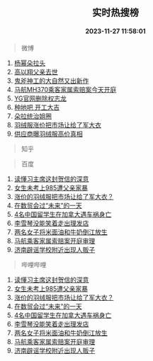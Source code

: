 <div align="center"><h2>实时热搜榜</h2><h4>2023-11-27 11:58:01</h4></div>

> 微博  

1. [杨幂朵拉头](https://s.weibo.com/weibo?q=%23%E6%9D%A8%E5%B9%82%E6%9C%B5%E6%8B%89%E5%A4%B4%23&t=31&band_rank=1&Refer=top)<br />
2. [高以翔父亲去世](https://s.weibo.com/weibo?q=%23%E9%AB%98%E4%BB%A5%E7%BF%94%E7%88%B6%E4%BA%B2%E5%8E%BB%E4%B8%96%23&t=31&band_rank=2&Refer=top)<br />
3. [鬼斧神工的大自然又出新作](https://s.weibo.com/weibo?q=%23%E9%AC%BC%E6%96%A7%E7%A5%9E%E5%B7%A5%E7%9A%84%E5%A4%A7%E8%87%AA%E7%84%B6%E5%8F%88%E5%87%BA%E6%96%B0%E4%BD%9C%23&t=31&band_rank=3&Refer=top)<br />
4. [马航MH370乘客家属索赔案今天开庭](https://s.weibo.com/weibo?q=%23%E9%A9%AC%E8%88%AAMH370%E4%B9%98%E5%AE%A2%E5%AE%B6%E5%B1%9E%E7%B4%A2%E8%B5%94%E6%A1%88%E4%BB%8A%E5%A4%A9%E5%BC%80%E5%BA%AD%23&t=31&band_rank=4&Refer=top)<br />
5. [YG官网删除权志龙](https://s.weibo.com/weibo?q=%23YG%E5%AE%98%E7%BD%91%E5%88%A0%E9%99%A4%E6%9D%83%E5%BF%97%E9%BE%99%23&t=31&band_rank=5&Refer=top)<br />
6. [种地吧 开工大吉](https://s.weibo.com/weibo?q=%E7%A7%8D%E5%9C%B0%E5%90%A7%20%E5%BC%80%E5%B7%A5%E5%A4%A7%E5%90%89&t=31&band_rank=6&Refer=top)<br />
7. [朵拉统治姐圈](https://s.weibo.com/weibo?q=%E6%9C%B5%E6%8B%89%E7%BB%9F%E6%B2%BB%E5%A7%90%E5%9C%88&t=31&band_rank=7&Refer=top)<br />
8. [羽绒服涨价把市场让给了军大衣](https://s.weibo.com/weibo?q=%23%E7%BE%BD%E7%BB%92%E6%9C%8D%E6%B6%A8%E4%BB%B7%E6%8A%8A%E5%B8%82%E5%9C%BA%E8%AE%A9%E7%BB%99%E4%BA%86%E5%86%9B%E5%A4%A7%E8%A1%A3%23&t=31&band_rank=8&Refer=top)<br />
9. [供应商曝羽绒服高价真相](https://s.weibo.com/weibo?q=%23%E4%BE%9B%E5%BA%94%E5%95%86%E6%9B%9D%E7%BE%BD%E7%BB%92%E6%9C%8D%E9%AB%98%E4%BB%B7%E7%9C%9F%E7%9B%B8%23&t=31&band_rank=9&Refer=top)<br />

> 知乎  


> 百度  

1. [读懂习主席这封贺信的深意](https://www.baidu.com/s?wd=%E8%AF%BB%E6%87%82%E4%B9%A0%E4%B8%BB%E5%B8%AD%E8%BF%99%E5%B0%81%E8%B4%BA%E4%BF%A1%E7%9A%84%E6%B7%B1%E6%84%8F&sa=fyb_news&rsv_dl=fyb_news)<br />
2. [女生未考上985遭父亲家暴](https://www.baidu.com/s?wd=%E5%A5%B3%E7%94%9F%E6%9C%AA%E8%80%83%E4%B8%8A985%E9%81%AD%E7%88%B6%E4%BA%B2%E5%AE%B6%E6%9A%B4&sa=fyb_news&rsv_dl=fyb_news)<br />
3. [涨价的羽绒服把市场让给了军大衣？](https://www.baidu.com/s?wd=%E6%B6%A8%E4%BB%B7%E7%9A%84%E7%BE%BD%E7%BB%92%E6%9C%8D%E6%8A%8A%E5%B8%82%E5%9C%BA%E8%AE%A9%E7%BB%99%E4%BA%86%E5%86%9B%E5%A4%A7%E8%A1%A3%EF%BC%9F&sa=fyb_news&rsv_dl=fyb_news)<br />
4. [在数贸会过“未来”的一天](https://www.baidu.com/s?wd=%E5%9C%A8%E6%95%B0%E8%B4%B8%E4%BC%9A%E8%BF%87%E2%80%9C%E6%9C%AA%E6%9D%A5%E2%80%9D%E7%9A%84%E4%B8%80%E5%A4%A9&sa=fyb_news&rsv_dl=fyb_news)<br />
5. [4名中国留学生在加拿大遇车祸身亡](https://www.baidu.com/s?wd=4%E5%90%8D%E4%B8%AD%E5%9B%BD%E7%95%99%E5%AD%A6%E7%94%9F%E5%9C%A8%E5%8A%A0%E6%8B%BF%E5%A4%A7%E9%81%87%E8%BD%A6%E7%A5%B8%E8%BA%AB%E4%BA%A1&sa=fyb_news&rsv_dl=fyb_news)<br />
6. [李雪琴没能笑着走出理发店](https://www.baidu.com/s?wd=%E6%9D%8E%E9%9B%AA%E7%90%B4%E6%B2%A1%E8%83%BD%E7%AC%91%E7%9D%80%E8%B5%B0%E5%87%BA%E7%90%86%E5%8F%91%E5%BA%97&sa=fyb_news&rsv_dl=fyb_news)<br />
7. [两名女子将米面油和牛奶倒江放生](https://www.baidu.com/s?wd=%E4%B8%A4%E5%90%8D%E5%A5%B3%E5%AD%90%E5%B0%86%E7%B1%B3%E9%9D%A2%E6%B2%B9%E5%92%8C%E7%89%9B%E5%A5%B6%E5%80%92%E6%B1%9F%E6%94%BE%E7%94%9F&sa=fyb_news&rsv_dl=fyb_news)<br />
8. [马航乘客家属索赔案开庭审理](https://www.baidu.com/s?wd=%E9%A9%AC%E8%88%AA%E4%B9%98%E5%AE%A2%E5%AE%B6%E5%B1%9E%E7%B4%A2%E8%B5%94%E6%A1%88%E5%BC%80%E5%BA%AD%E5%AE%A1%E7%90%86&sa=fyb_news&rsv_dl=fyb_news)<br />
9. [济南辟谣学校附近出现人贩子](https://www.baidu.com/s?wd=%E6%B5%8E%E5%8D%97%E8%BE%9F%E8%B0%A3%E5%AD%A6%E6%A0%A1%E9%99%84%E8%BF%91%E5%87%BA%E7%8E%B0%E4%BA%BA%E8%B4%A9%E5%AD%90&sa=fyb_news&rsv_dl=fyb_news)<br />

> 哔哩哔哩  

1. [读懂习主席这封贺信的深意](https://www.baidu.com/s?wd=%E8%AF%BB%E6%87%82%E4%B9%A0%E4%B8%BB%E5%B8%AD%E8%BF%99%E5%B0%81%E8%B4%BA%E4%BF%A1%E7%9A%84%E6%B7%B1%E6%84%8F&sa=fyb_news&rsv_dl=fyb_news)<br />
2. [女生未考上985遭父亲家暴](https://www.baidu.com/s?wd=%E5%A5%B3%E7%94%9F%E6%9C%AA%E8%80%83%E4%B8%8A985%E9%81%AD%E7%88%B6%E4%BA%B2%E5%AE%B6%E6%9A%B4&sa=fyb_news&rsv_dl=fyb_news)<br />
3. [涨价的羽绒服把市场让给了军大衣？](https://www.baidu.com/s?wd=%E6%B6%A8%E4%BB%B7%E7%9A%84%E7%BE%BD%E7%BB%92%E6%9C%8D%E6%8A%8A%E5%B8%82%E5%9C%BA%E8%AE%A9%E7%BB%99%E4%BA%86%E5%86%9B%E5%A4%A7%E8%A1%A3%EF%BC%9F&sa=fyb_news&rsv_dl=fyb_news)<br />
4. [在数贸会过“未来”的一天](https://www.baidu.com/s?wd=%E5%9C%A8%E6%95%B0%E8%B4%B8%E4%BC%9A%E8%BF%87%E2%80%9C%E6%9C%AA%E6%9D%A5%E2%80%9D%E7%9A%84%E4%B8%80%E5%A4%A9&sa=fyb_news&rsv_dl=fyb_news)<br />
5. [4名中国留学生在加拿大遇车祸身亡](https://www.baidu.com/s?wd=4%E5%90%8D%E4%B8%AD%E5%9B%BD%E7%95%99%E5%AD%A6%E7%94%9F%E5%9C%A8%E5%8A%A0%E6%8B%BF%E5%A4%A7%E9%81%87%E8%BD%A6%E7%A5%B8%E8%BA%AB%E4%BA%A1&sa=fyb_news&rsv_dl=fyb_news)<br />
6. [李雪琴没能笑着走出理发店](https://www.baidu.com/s?wd=%E6%9D%8E%E9%9B%AA%E7%90%B4%E6%B2%A1%E8%83%BD%E7%AC%91%E7%9D%80%E8%B5%B0%E5%87%BA%E7%90%86%E5%8F%91%E5%BA%97&sa=fyb_news&rsv_dl=fyb_news)<br />
7. [两名女子将米面油和牛奶倒江放生](https://www.baidu.com/s?wd=%E4%B8%A4%E5%90%8D%E5%A5%B3%E5%AD%90%E5%B0%86%E7%B1%B3%E9%9D%A2%E6%B2%B9%E5%92%8C%E7%89%9B%E5%A5%B6%E5%80%92%E6%B1%9F%E6%94%BE%E7%94%9F&sa=fyb_news&rsv_dl=fyb_news)<br />
8. [马航乘客家属索赔案开庭审理](https://www.baidu.com/s?wd=%E9%A9%AC%E8%88%AA%E4%B9%98%E5%AE%A2%E5%AE%B6%E5%B1%9E%E7%B4%A2%E8%B5%94%E6%A1%88%E5%BC%80%E5%BA%AD%E5%AE%A1%E7%90%86&sa=fyb_news&rsv_dl=fyb_news)<br />
9. [济南辟谣学校附近出现人贩子](https://www.baidu.com/s?wd=%E6%B5%8E%E5%8D%97%E8%BE%9F%E8%B0%A3%E5%AD%A6%E6%A0%A1%E9%99%84%E8%BF%91%E5%87%BA%E7%8E%B0%E4%BA%BA%E8%B4%A9%E5%AD%90&sa=fyb_news&rsv_dl=fyb_news)<br />
